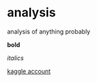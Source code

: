 # analysis
analysis of anything probably 

**bold**

*italics*

[kaggle account](https://www.kaggle.com/utkarshroy77)
